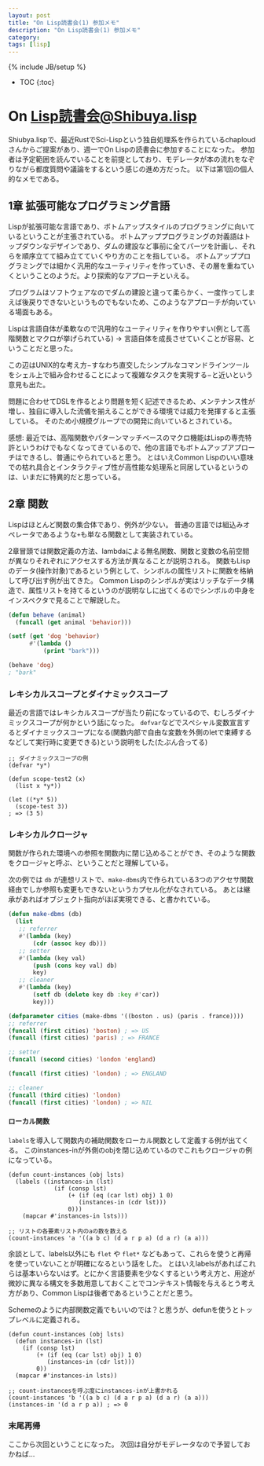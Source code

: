 ```yaml
---
layout: post
title: "On Lisp読書会(1) 参加メモ"
description: "On Lisp読書会(1) 参加メモ"
category: 
tags: [lisp]
---
```

{% include JB/setup %}

* TOC
{:toc}

# On Lisp読書会@Shibuya.lisp

Shiubya.lispで、最近RustでSci-Lispという独自処理系を作られているchaploudさんからご提案があり、週一でOn Lispの読書会に参加することになった。
参加者は予定範囲を読んでいることを前提としており、モデレータが本の流れをなぞりながら都度質問や議論をするという感じの進め方だった。
以下は第1回の個人的なメモである。

## 1章 拡張可能なプログラミング言語
Lispが拡張可能な言語であり、ボトムアップスタイルのプログラミングに向いているということが主張されている。
ボトムアッププログラミングの対義語はトップダウンなデザインであり、ダムの建設など事前に全てパーツを計画し、それらを順序立てて組み立てていくやり方のことを指している。
ボトムアッププログラミングでは細かく汎用的なユーティリティを作っていき、その層を重ねていくということのようだ。より探索的なアプローチといえる。

プログラムはソフトウェアなのでダムの建設と違って柔らかく、一度作ってしまえば後戻りできないというものでもないため、このようなアプローチが向いている場面もある。

Lispは言語自体が柔軟なので汎用的なユーティリティを作りやすい(例として高階関数とマクロが挙げられている) → 言語自体を成長させていくことが容易、ということだと思った。

この辺はUNIX的な考え方−すなわち直交したシンプルなコマンドラインツールをシェル上で組み合わせることによって複雑なタスクを実現する−と近いという意見も出た。

問題に合わせてDSLを作るとより問題を短く記述できるため、メンテナンス性が増し、独自に導入した流儀を揃えることができる環境では威力を発揮すると主張している。
そのため小規模グループでの開発に向いているとされている。

感想:
最近では、高階関数やパターンマッチベースのマクロ機能はLispの専売特許というわけでもなくなってきているので、他の言語でもボトムアップアプローチはできるし、普通にやられていると思う。
とはいえCommon Lispのいい意味での枯れ具合とインタラクティブ性が高性能な処理系と同居しているというのは、いまだに特異的だと思っている。

## 2章 関数
Lispはほとんど関数の集合体であり、例外が少ない。
普通の言語では組込みオペレータであるような`+`も単なる関数として実装されている。

2章冒頭では関数定義の方法、lambdaによる無名関数、関数と変数の名前空間が異なりそれぞれにアクセスする方法が異なることが説明される。
関数もLispのデータ(操作対象)であるという例として、シンボルの属性リストに関数を格納して呼び出す例が出てきた。
Common Lispのシンボルが実はリッチなデータ構造で、属性リストを持てるというのが説明なしに出てくるのでシンボルの中身をインスペクタで見ることで解説した。

```lisp
(defun behave (animal)
  (funcall (get animal 'behavior)))

(setf (get 'dog 'behavior)
      #'(lambda ()
          (print "bark")))

(behave 'dog)
; "bark"
```

### レキシカルスコープとダイナミックスコープ
最近の言語ではレキシカルスコープが当たり前になっているので、むしろダイナミックスコープが何かという話になった。
`defvar`などでスペシャル変数宣言するとダイナミックスコープになる(関数内部で自由な変数を外側のletで束縛するなどして実行時に変更できる)という説明をした(たぶん合ってる)

```
;; ダイナミックスコープの例
(defvar *y*)

(defun scope-test2 (x)
  (list x *y*))

(let ((*y* 5))
  (scope-test 3))
; => (3 5)
```

### レキシカルクロージャ
関数が作られた環境への参照を関数内に閉じ込めることができ、そのような関数をクロージャと呼ぶ、ということだと理解している。

次の例では `db` が連想リストで、`make-dbms`内で作られている3つのアクセサ関数経由でしか参照も変更もできないというカプセル化がなされている。
あとは継承があればオブジェクト指向がほぼ実現できる、と書かれている。
```lisp
(defun make-dbms (db)
  (list
   ;; referrer
   #'(lambda (key)
       (cdr (assoc key db)))
   ;; setter
   #'(lambda (key val)
       (push (cons key val) db)
       key)
   ;; cleaner
   #'(lambda (key)
       (setf db (delete key db :key #'car))
       key)))

(defparameter cities (make-dbms '((boston . us) (paris . france))))
;; referrer
(funcall (first cities) 'boston) ; => US
(funcall (first cities) 'paris) ; => FRANCE

;; setter
(funcall (second cities) 'london 'england)

(funcall (first cities) 'london) ; => ENGLAND

;; cleaner
(funcall (third cities) 'london)
(funcall (first cities) 'london) ; => NIL
```

#### ローカル関数
`labels`を導入して関数内の補助関数をローカル関数として定義する例が出てくる。
このinstances-inが外側のobjを閉じ込めているのでこれもクロージャの例になっている。


```
(defun count-instances (obj lsts)
  (labels ((instances-in (lst)
             (if (consp lst)
                 (+ (if (eq (car lst) obj) 1 0)
                    (instances-in (cdr lst)))
                 0)))
    (mapcar #'instances-in lsts)))

;; リストの各要素リスト内のaの数を数える
(count-instances 'a '((a b c) (d a r p a) (d a r) (a a)))
```

余談として、labels以外にも `flet` や `flet*` などもあって、これらを使うと再帰を使っていないことが明確になるという話をした。
とはいえlabelsがあればこれらは基本いらないはず。とにかく言語要素を少なくするという考え方と、用途が微妙に異なる構文を多数用意しておくことでコンテキスト情報を与えるとう考え方があり、Common Lispは後者であるということだと思う。

Schemeのように内部関数定義でもいいのでは？と思うが、defunを使うとトップレベルに定義される。
```
(defun count-instances (obj lsts)
  (defun instances-in (lst)
    (if (consp lst)
        (+ (if (eq (car lst) obj) 1 0)
           (instances-in (cdr lst)))
        0))
  (mapcar #'instances-in lsts))

;; count-instancesを呼ぶ度にinstances-inが上書かれる
(count-instances 'b '((a b c) (d a r p a) (d a r) (a a)))
(instances-in '(d a r p a)) ; => 0
```

### 末尾再帰
ここから次回ということになった。
次回は自分がモデレータなので予習しておかねば…
